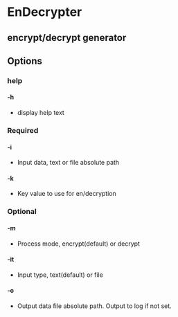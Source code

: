 # EnDecrypter

## encrypt/decrypt generator

## Options
### help
#### -h
 - display help text
### Required
#### -i
- Input data, text or file absolute path
#### -k
- Key value to use for en/decryption

### Optional
#### -m
 - Process mode, encrypt(default) or decrypt
#### -it
 - Input type, text(default) or file
#### -o
 - Output data file absolute path. Output to log if not set.